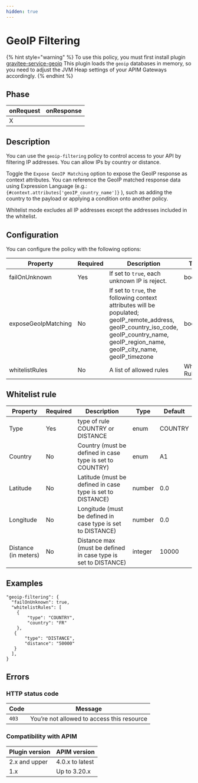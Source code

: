 ```yaml
---
hidden: true
---
```


# GeoIP Filtering

{% hint style="warning" %}
To use this policy, you must first install plugin [gravitee-service-geoip](https://download.gravitee.io/#plugins/services/) This plugin loads the `geoip` databases in memory, so you need to adjust the JVM Heap settings of your APIM Gateways accordingly.
{% endhint %}

## Phase <a href="#user-content-phase" id="user-content-phase"></a>

| onRequest | onResponse |
| --------- | ---------- |
| X         |            |

## Description <a href="#user-content-description" id="user-content-description"></a>

You can use the `geoip-filtering` policy to control access to your API by filtering IP addresses. You can allow IPs by country or distance.

Toggle the `Expose GeoIP Matching` option to expose the GeoIP response as context attributes. You can reference the GeoIP matched response data using Expression Language (e.g.: `{#context.attributes['geoIP_country_name']}` ), such as adding the country to the payload or applying a condition onto another policy.

Whitelist mode excludes all IP addresses except the addresses included in the whitelist.

## Configuration <a href="#user-content-configuration" id="user-content-configuration"></a>

You can configure the policy with the following options:

| Property            | Required | Description                                                                                                                                                                                            | Type           | Default |
| ------------------- | -------- | ------------------------------------------------------------------------------------------------------------------------------------------------------------------------------------------------------ | -------------- | ------- |
| failOnUnknown       | Yes      | If set to `true`, each unknown IP is reject.                                                                                                                                                           | boolean        | `true`  |
| exposeGeoIpMatching | No       | If set to `true`, the following context attributes will be populated; geoIP\_remote\_address, geoIP\_country\_iso\_code, geoIP\_country\_name, geoIP\_region\_name, geoIP\_city\_name, geoIP\_timezone | boolean        | `false` |
| whitelistRules      | No       | A list of allowed rules                                                                                                                                                                                | Whitelist Rule | `empty` |

## Whitelist rule <a href="#user-content-whitelist-rule" id="user-content-whitelist-rule"></a>

| Property             | Required | Description                                                    | Type    | Default |
| -------------------- | -------- | -------------------------------------------------------------- | ------- | ------- |
| Type                 | Yes      | type of rule COUNTRY or DISTANCE                               | enum    | COUNTRY |
| Country              | No       | Country (must be defined in case type is set to COUNTRY)       | enum    | A1      |
| Latitude             | No       | Latitude (must be defined in case type is set to DISTANCE)     | number  | 0.0     |
| Longitude            | No       | Longitude (must be defined in case type is set to DISTANCE)    | number  | 0.0     |
| Distance (in meters) | No       | Distance max (must be defined in case type is set to DISTANCE) | integer | 10000   |

## Examples <a href="#user-content-examples" id="user-content-examples"></a>

```
"geoip-filtering": {
  "failOnUnknown": true,
  "whitelistRules": [
    {
        "type": "COUNTRY",
        "country": "FR"
    },
   {
       "type": "DISTANCE",
       "distance": "50000"
   }
  ],
}
```

## Errors <a href="#user-content-errors" id="user-content-errors"></a>

### HTTP status code <a href="#user-content-http-status-code" id="user-content-http-status-code"></a>



| Code  | Message                                    |
| ----- | ------------------------------------------ |
| `403` | You’re not allowed to access this resource |

### Compatibility with APIM <a href="#user-content-compatibility-with-apim" id="user-content-compatibility-with-apim"></a>

| Plugin version | APIM version    |
| -------------- | --------------- |
| 2.x and upper  | 4.0.x to latest |
| 1.x            | Up to 3.20.x    |
